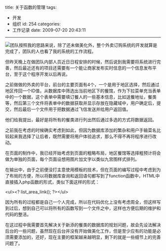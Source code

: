 title: 关于函数的管理
tags:
  - 开发
  - 组织
id: 254
categories:
  - 工作记录
date: 2009-07-20 20:43:11
---

![团队](http://blog.liuyixi.com/wp-content/uploads/2009/07/e59ba2e9989f.jpg "团队")按照我的思路来说，除了还未做美化外，整个外卖订购系统的开发就算是完成了，团队的人也看了我的系统的工作流程。

但昨天晚上在做团队内部人员近日日程安排的时候，然后说到我需要将系统进行完善，然后最近还有的项目还需要有一个能让商家发布实时信息的一个信息发布平台，至于这个程序开发以后再说。

之前做做的外卖的平台，前台的主要页面有4个，一个是用于地区选择，然后通过地区传回一个ID值，从数据库中筛选出当前地区下的餐馆，作为下拉菜单充当表单中的一个数据，这个表单中需要填订餐人的一些基本信息，比如送餐地址，餐类等，然后第三个文件将表单中的数据获取并显示存放在隐藏域中，用户确定后，提交，然后最后一个文件用于把数据通过飞信发送并给用户返回值。

他们给我提出，最好是将所有的餐类进行列出然后通过多选的方式将数据返回。

之前我在考虑的时候确实考虑到如此，但因为数据库添加的繁杂和用户手输菜名比较起来我选择了让后者，既然需要将用户体验追求，那么不得不再将程序进行改动。

在页面的制作中，我已经开始考虑到页面的粗略布局，地区餐馆等选择粗预计将会做为单独的页面，每个页面设想用图片加文字以类似九宫图样式排列。

在输出中，由于之前便没打主意使用模板的技术，但在页面的编写过程中考虑到为了布局的方便，所以将数据库查询和返回语句都写到了function函数中，HTML中直接插入php函数的形式，类似下面这样的形式：

&lt;ul&gt;&lt;? list_area_link(); ?&gt;&lt;/ul&gt;

因为所有的过程都是自己一个人完成，所以在代码优化上没有考虑周全，但这样写到过后，想到自己可以将所有的函数写到一个文件之中，这样也方便后期的维护和代码的整洁。

在这过程中我需要首先解决关于新添的餐类的数据库的规划问题，故会先设法解决后台的一些问题，虽然现在后台并没有开始做美化工作，但是至少应有的功能是必须需要添加的，还好，现在主要的框架越来越明显，剩下的就是一些细节上的完善问题了。